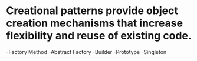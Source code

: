 # Creational patterns provide object creation mechanisms that increase flexibility and reuse of existing code.

-Factory Method
-Abstract Factory
-Builder
-Prototype
-Singleton
